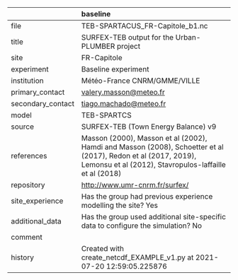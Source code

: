 |                   | baseline                                                                                                                                                                |
|:------------------|:------------------------------------------------------------------------------------------------------------------------------------------------------------------------|
| file              | TEB-SPARTACUS_FR-Capitole_b1.nc                                                                                                                                         |
| title             | SURFEX-TEB output for the Urban-PLUMBER project                                                                                                                         |
| site              | FR-Capitole                                                                                                                                                             |
| experiment        | Baseline experiment                                                                                                                                                     |
| institution       | Météo-France CNRM/GMME/VILLE                                                                                                                                            |
| primary_contact   | valery.masson@meteo.fr                                                                                                                                                  |
| secondary_contact | tiago.machado@meteo.fr                                                                                                                                                  |
| model             | TEB-SPARTCS                                                                                                                                                             |
| source            | SURFEX-TEB (Town Energy Balance) v9                                                                                                                                     |
| references        | Masson (2000), Masson et al (2002), Hamdi and Masson (2008), Schoetter et al (2017), Redon et al (2017, 2019), Lemonsu et al (2012), Stavropulos-laffaille et al (2018) |
| repository        | http://www.umr-cnrm.fr/surfex/                                                                                                                                          |
| site_experience   | Has the group had previous experience modelling the site? Yes                                                                                                           |
| additional_data   | Has the group used additional site-specific data to configure the simulation? No                                                                                        |
| comment           |                                                                                                                                                                         |
| history           | Created with create_netcdf_EXAMPLE_v1.py at 2021-07-20 12:59:05.225876                                                                                                  |

